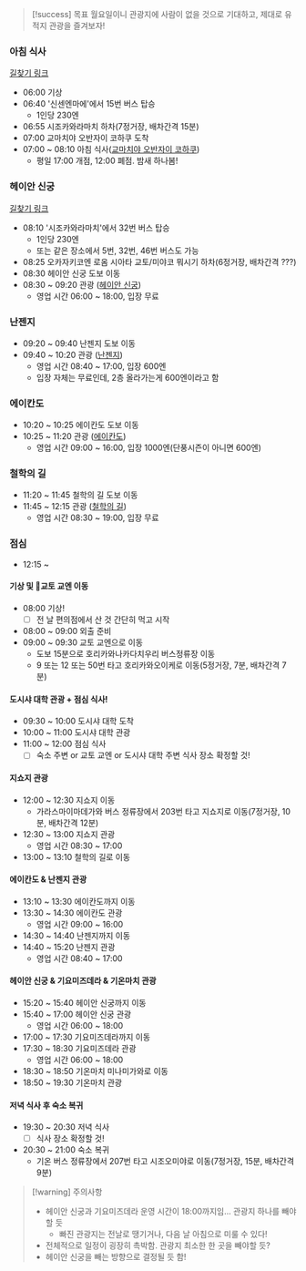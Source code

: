 > [!success] 목표
> 월요일이니 관광지에 사람이 없을 것으로 기대하고, 제대로 유적지 관광을 즐겨보자!
### 아침 식사
[길찾기 링크](https://maps.app.goo.gl/jVauaKchko6i8yCs8)
- 06:00 기상
- 06:40 '신센엔마에'에서 15번 버스 탑승
	- 1인당 230엔
- 06:55 시조카와라마치 하차(7정거장, 배차간격 15분)
- 07:00 교마치야 오반자이 코하쿠 도착
- 07:00 ~ 08:10 아침 식사([교마치야 오반자이 코하쿠](https://www.google.co.kr/maps/place/%EA%B5%90%EB%A7%88%EC%B9%98%EC%95%BC+%EC%98%A4%EB%B0%98%EC%9E%90%EC%9D%B4+%EC%BD%94%ED%95%98%EC%BF%A0/@35.0088194,135.7658741,15.56z/data=!3m1!5s0x60010894bf6227e3:0x88a4eb601acf8b3b!4m10!1m3!11m2!2skewB0rOOSW2wSz7VayM9cg!3e3!3m5!1s0x60010894bf88bc99:0x6ec167ecdb23250d!8m2!3d35.0064882!4d135.7700753!16s%2Fg%2F11fy7ckh45?entry=ttu&g_ep=EgoyMDI0MTEwNS4wIKXMDSoASAFQAw%3D%3D))
	- 평일 17:00 개점, 12:00 폐점. 밤새 하나봄!
### 헤이안 신궁
[길찾기 링크](https://maps.app.goo.gl/hrGMbEhSrWeM9mUk9)
- 08:10 '시조카와라마치'에서 32번 버스 탑승
	- 1인당 230엔
	- 또는 같은 장소에서 5번, 32번, 46번 버스도 가능
- 08:25 오카자키코엔 로옴 시아타 교토/미야코 뭐시기 하차(6정거장, 배차간격 ???)
- 08:30 헤이안 신궁 도보 이동
- 08:30 ~ 09:20 관광 ([헤이안 신궁](https://www.google.co.kr/maps/place/%ED%97%A4%EC%9D%B4%EC%95%88+%EC%8B%A0%EA%B6%81/@35.0159823,135.7798514,17z/data=!3m1!4b1!4m6!3m5!1s0x600108e5187cc88d:0x75bed992d897454f!8m2!3d35.0159823!4d135.7824263!16zL20vMDJ5NGti?hl=ko&entry=ttu&g_ep=EgoyMDI0MTEwNS4wIKXMDSoASAFQAw%3D%3D))
	- 영업 시간 06:00 ~ 18:00, 입장 무료
### 난젠지
- 09:20 ~ 09:40 난젠지 도보 이동
- 09:40 ~ 10:20 관광 ([난젠지](<https://www.google.co.kr/maps/place/%EB%82%9C%EC%A0%A0%EC%A7%80(%EB%82%A8%EC%84%A0%EC%82%AC)/@35.0114138,135.7919092,17z/data=!3m1!4b1!4m6!3m5!1s0x600109217397fbfd:0x38b339a4c7e7004d!8m2!3d35.0114138!4d135.7944841!16zL20vMDM4c2h6?hl=ko&entry=ttu&g_ep=EgoyMDI0MTEwNS4wIKXMDSoASAFQAw%3D%3D>))
	- 영업 시간 08:40 ~ 17:00, 입장 600엔
	- 입장 자체는 무료인데, 2층 올라가는게 600엔이라고 함
### 에이칸도
- 10:20 ~ 10:25 에이칸도 도보 이동
- 10:25 ~ 11:20 관광 ([에이칸도](https://www.google.co.kr/maps/place/%EC%97%90%EC%9D%B4%EC%B9%B8%EB%8F%84/@35.0114138,135.7919092,17z/data=!4m10!1m2!2m1!1z7JeQ7J207Lm464-E!3m6!1s0x60010918b2b38d17:0x1c9705a093b0ad54!8m2!3d35.0145812!4d135.7943607!15sCgzsl5DsnbTsubjrj4RaECIO7JeQ7J20IOy5uCDrj4SSAQ9idWRkaGlzdF90ZW1wbGXgAQA!16s%2Fm%2F0285m65?hl=ko&entry=ttu&g_ep=EgoyMDI0MTEwNS4wIKXMDSoASAFQAw%3D%3D))
	- 영업 시간 09:00 ~ 16:00, 입장 1000엔(단풍시즌이 아니면 600엔)
### 철학의 길
- 11:20 ~ 11:45 철학의 길 도보 이동
- 11:45 ~ 12:15 관광 ([철학의 길](https://www.google.co.kr/maps/place/%EC%B2%A0%ED%95%99%EC%9D%98+%EA%B8%B8/@35.0266193,135.7905861,17z/data=!3m1!4b1!4m6!3m5!1s0x60010908ae94f057:0x917af331a75280f4!8m2!3d35.0266194!4d135.795457!16s%2Fg%2F11n065ssgc?hl=ko&entry=ttu&g_ep=EgoyMDI0MTEwNS4wIKXMDSoASAFQAw%3D%3D))
	- 영업 시간 08:30 ~ 19:00, 입장 무료
### 점심
- 12:15 ~ 
#### 기상 및 교토 교엔 이동
- 08:00 기상!
	- [ ] 전 날 편의점에서 산 것 간단히 먹고 시작
- 08:00 ~ 09:00 외출 준비
- 09:00 ~ 09:30 교토 교엔으로 이동
	- 도보 15분으로 호리카와나카다치우리 버스정류장 이동
	- 9 또는 12 또는 50번 타고 호리카와오이케로 이동(5정거장, 7분, 배차간격 7분)
#### 도시샤 대학 관광 + 점심 식사!
- 09:30 ~ 10:00 도시샤 대학 도착
- 10:00 ~ 11:00 도시샤 대학 관광
- 11:00 ~ 12:00 점심 식사
	- [ ] 숙소 주변 or 교토 교엔 or 도시샤 대학 주변 식사 장소 확정할 것!
#### 지쇼지 관광
- 12:00 ~ 12:30 지쇼지 이동
	- 가라스마이마데가와 버스 정류장에서 203번 타고 지쇼지로 이동(7정거장, 10분, 배차간격 12분)
- 12:30 ~ 13:00 지쇼지 관광
	- 영업 시간 08:30 ~ 17:00
- 13:00 ~ 13:10 철학의 길로 이동
#### 에이칸도 & 난젠지 관광
- 13:10 ~ 13:30 에이칸도까지 이동
- 13:30 ~ 14:30 에이칸도 관광
	- 영업 시간 09:00 ~ 16:00
- 14:30 ~ 14:40 난젠지까지 이동
- 14:40 ~ 15:20 난젠지 관광
	- 영업 시간 08:40 ~ 17:00
#### 헤이안 신궁 & 기요미즈데라 & 기온마치 관광
- 15:20 ~ 15:40 헤이안 신궁까지 이동
- 15:40 ~ 17:00 헤이안 신궁 관광
	- 영업 시간 06:00 ~ 18:00
- 17:00 ~ 17:30 기요미즈데라까지 이동
- 17:30 ~ 18:30 기요미즈데라 관광
	- 영업 시간 06:00 ~ 18:00
- 18:30 ~ 18:50 기온마치 미나미가와로 이동
- 18:50 ~ 19:30 기온마치 관광
#### 저녁 식사 후 숙소 복귀
- 19:30 ~ 20:30 저녁 식사
	- [ ] 식사 장소 확정할 것!
- 20:30 ~ 21:00 숙소 복귀
	- 기온 버스 정류장에서 207번 타고 시조오미야로 이동(7정거장, 15분, 배차간격 9분)

> [!warning] 주의사항
> - 헤이안 신궁과 기요미즈데라 운영 시간이 18:00까지임... 관광지 하나를 빼야할 듯
> 	- 빠진 관광지는 전날로 땡기거나, 다음 날 아침으로 미룰 수 있다!
> - 전체적으로 일정이 굉장히 촉박함. 관광지 최소한 한 곳을 빼야할 듯?
> - 헤이안 신궁을 빼는 방향으로 결정될 듯 함!
